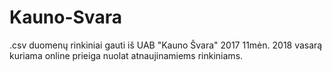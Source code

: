 # Kauno-Svara

.csv duomenų rinkiniai gauti iš UAB "Kauno Švara" 2017 11mėn.
2018 vasarą kuriama online prieiga nuolat atnaujinamiems rinkiniams.


